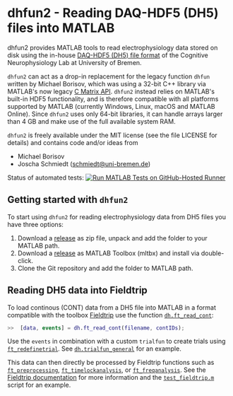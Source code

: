 dhfun2 - Reading DAQ-HDF5 (DH5) files into MATLAB
=================================================

dhfun2 provides MATLAB tools to read electrophysiology data stored on disk using the
in-house [DAQ-HDF5 (DH5) file format](https://github.com/cog-neurophys-lab/DAQ-HDF5) of the
Cognitive Neurophysiology Lab at University of Bremen.

`dhfun2` can act as a drop-in replacement for the legacy function `dhfun` written by Michael
Borisov, which was using a 32-bit C++ library via MATLAB's now legacy [C Matrix
API](https://de.mathworks.com/help/matlab/cc-mx-matrix-library.html). `dhfun2` instead
relies on MATLAB's built-in HDF5 functionality, and is therefore compatible with all
platforms supported by MATLAB (currently Windows, Linux, macOS and MATLAB Online). Since
`dhfun2` uses only 64-bit libraries, it can handle arrays larger than 4 GB and make use of
the full available system RAM.

`dhfun2` is freely available under the MIT license (see the file LICENSE for details) and
contains code and/or ideas from

- Michael Borisov
- Joscha Schmiedt (schmiedt@uni-bremen.de)

Status of automated tests: [![Run MATLAB Tests on GitHub-Hosted Runner](https://github.com/cog-neurophys-lab/dhfun2/actions/workflows/main.yml/badge.svg)](https://github.com/cog-neurophys-lab/dhfun2/actions/workflows/main.yml)

Getting started with `dhfun2`
-----------------------------

To start using `dhfun2` for reading electrophysiology data from DH5 files you have three
options:

1. Download a [release](https://github.com/cog-neurophys-lab/dhfun2/releases) as zip file,
   unpack and add the folder to your MATLAB path.
2. Download a [release](https://github.com/cog-neurophys-lab/dhfun2/releases) as MATLAB
   Toolbox (mltbx) and install via double-click.
3. Clone the Git repository and add the folder to MATLAB path.


Reading DH5 data into Fieldtrip
-------------------------------

To load continous (CONT) data from a DH5 file into MATLAB in a format compatible with the
toolbox [Fieldtrip](https://www.fieldtriptoolbox.org) use the function
[`dh.ft_read_cont`](+dh/ft_read_cont.m):
```matlab
>>  [data, events] = dh.ft_read_cont(filename, contIDs);
```

Use the `events` in combination with a custom `trialfun` to create trials using
[`ft_redefinetrial`](https://github.com/fieldtrip/fieldtrip/blob/release/ft_redefinetrial.m).
See [`dh.trialfun_general`](+dh/trialfun_general.m) for an example.

This data can then directly be processed by Fieldtrip functions such as
[`ft_preprocessing`](https://github.com/fieldtrip/fieldtrip/blob/release/ft_preprocessing.m),
[`ft_timelockanalysis`](https://github.com/fieldtrip/fieldtrip/blob/release/ft_timelockanalysis.m),
or [`ft_freqanalysis`](https://www.fieldtriptoolbox.org/walkthrough/#frequency-analysis). 
See the [Fieldtrip documentation](https://www.fieldtriptoolbox.org/documentation/) for more 
information and the [`test_fieldtrip.m`](test/test_fieldtrip.m) script for an example.
